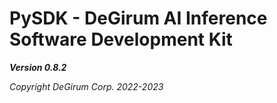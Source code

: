 # PySDK - DeGirum AI Inference Software Development Kit

***Version 0.8.2***

*Copyright DeGirum Corp. 2022-2023*

